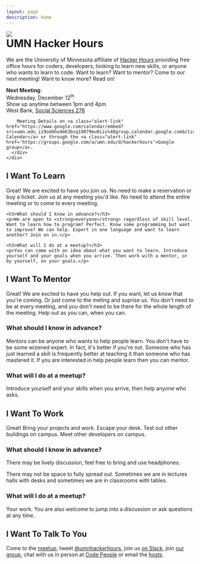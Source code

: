 ```yaml
---
layout: page
description: Home
---
```

<div class="page-header">
  <div class="row">
    <div class="col-md-2">
      <img src="img/logo.jpg" class="img-responsive" />
    </div>
    <div class="col-md-8">
      <h1 style="margin-top:0">UMN Hacker Hours</h1>
      <p>We are the University of Minnesota affiliate of <a href="http://hackerhours.org/">Hacker Hours</a> providing free office hours for coders, developers, looking to learn new skills, or anyone who wants to learn to code. Want to learn? Want to mentor? Come to our next meeting! Want to know more? Read on!</p>
      <div class="alert alert-success" role="alert">
        <a class="anchor" id="next_meeting"></a>
        <strong>Next Meeting</strong>:<br />
        Wednesday, December 12<sup>th</sup><br />
        Show up anytime between 1pm and 4pm<br />
        <!-- East Bank, <a href="https://roomsearch.umn.edu/roomsearch/#/rooms/b0b85352-6f5d-4165-9361-39bc6d32adc2">Civil Engineering 213</a><br /> -->
        West Bank, <a href="https://roomsearch.umn.edu/roomsearch/#/rooms/8eb3e115-93bc-4173-b680-30f200e00cf0">Social Sciences 278</a><br />
        <!-- St. Paul, <a href="https://roomsearch.umn.edu/roomsearch/#/rooms/236c88ec-0616-496e-bdfa-7d3b96ee9e33">Borlaug Hall 365</a><br /> -->

        Meeting Details on <a class="alert-link" href="https://www.google.com/calendar/embed?src=umn.edu_ii9odmho4m63bsq19879mu0iis%40group.calendar.google.com&ctz=America/Chicago">Our Calendar</a> or through the <a class="alert-link" href='https://groups.google.com/a/umn.edu/d/hackerhours'>Google group</a>.
      </div>
    </div>
  </div>
</div>

<div class="row">
  <div class="col-md-4">
    <h2>I Want To Learn</h2>
    <p>Great! We are excited to have you join us. No need to make a reservation or buy a ticket. Join us at any meeting you'd like. No need to attend the entire meeting or to come to every meeting.</p>

    <h3>What should I know in advance?</h3>
    <p>We are open to <strong>everyone</strong> regardless of skill level. Want to learn how to program? Perfect. Know some programming but want to improve? We can help. Expert in one language and want to learn another? Join on in.</p>

    <h3>What will I do at a meetup?</h3>
    <p>You can come with an idea about what you want to learn. Introduce yourself and your goals when you arrive. Then work with a mentor, or by yourself, on your goals.</p>
  </div>
  <div class="col-md-4">
    <h2>I Want To Mentor</h2>
    <p>Great! We are excited to have you help out. If you want, let us know that you're coming. Or just come to the meting and suprise us. You don't need to be at every meeting, and you don't need to be there for the whole length of the meeting. Help out as you can, when you can.</p>
    <h3>What should I know in advance?</h3>
    <p>Mentors can be anyone who wants to help people learn. You don't have to be some wizened expert. In fact, it's better if you're not. Someone who has just learned a skill is frequently better at teaching it than someone who has mastered it. If you are interested in help people learn then you can mentor.</p>
    <h3>What will I do at a meetup?</h3>
    <p>Introduce yourself and your skills when you arrive, then help anyone who asks.</p>
  </div>
  <div class="col-md-4">
    <h2>I Want To Work</h2>
    <p>Great! Bring your projects and work.  Escape your desk. Test out other buildings on campus.  Meet other developers on campus.</p>
    <h3>What should I know in advance?</h3>
    <p>There may be lively discussion, feel free to bring and use headphones.</p>
    <p>There may not be space to fully spread out.  Sometimes we are in lectures halls with desks and sometimes we are in classrooms with tables.</p>
    <h3>What will I do at a meetup?</h3>
    <p>Your work.  You are also welcome to jump into a discussion or ask questions at any time.</p>
  </div>
</div>

## I Want To Talk To You

Come to the [meetup](#next_meeting), tweet [@umnhackerhours](https://twitter.com/umnhackerhours), join us [on Slack](https://tech-peoaple-umn.slack.com/), join [our group](https://groups.google.com/a/umn.edu/d/hackerhours), chat with us in person at [Code People](http://code-people.umn.edu/) or email the [hosts](mailto:hackerhourshosts@umn.edu).
